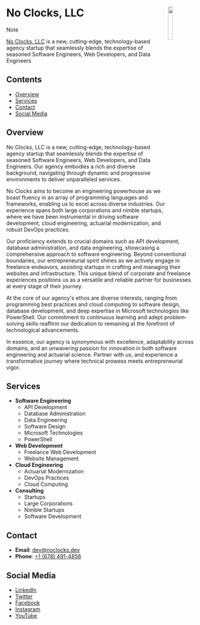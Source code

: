 # No Clocks, LLC <img src="https://github.com/noclocks/.github/assets/32652297/6af2998d-ae34-4aaf-b0db-e8d1cf2217bd" width="15%" align="right">


<!--

**Here are some ideas to get you started:**

🙋‍♀️ A short introduction - what is your organization all about?
🌈 Contribution guidelines - how can the community get involved?
👩‍💻 Useful resources - where can the community find your docs? Is there anything else the community should know?
🍿 Fun facts - what does your team eat for breakfast?
🧙 Remember, you can do mighty things with the power of [Markdown](https://docs.github.com/github/writing-on-github/getting-started-with-writing-and-formatting-on-github/basic-writing-and-formatting-syntax)
-->

> [!NOTE]
> [No Clocks, LLC]() is a new, cutting-edge, technology-based agency startup that seamlessly blends the expertise of seasoned Software Engineers, Web Developers, and Data Engineers

## Contents

- [Overview](#overview)
- [Services](#services)
- [Contact](#contact)
- [Social Media](#social-media)

## Overview

No Clocks, LLC is a new, cutting-edge, technology-based agency startup that seamlessly blends the expertise of seasoned Software Engineers, Web Developers, and Data Engineers. Our agency embodies a rich and diverse background, navigating through dynamic and progressive environments to deliver unparalleled services.

No Clocks aims to become an engineering powerhouse as we boast fluency in an array of programming languages and frameworks, enabling us to excel across diverse industries. Our experience spans both large corporations and nimble startups, where we have been instrumental in driving software development, cloud engineering, actuarial modernization, and robust DevOps practices.

Our proficiency extends to crucial domains such as API development, database administration, and data engineering, showcasing a comprehensive approach to software engineering. Beyond conventional boundaries, our entrepreneurial spirit shines as we actively engage in freelance endeavors, assisting startups in crafting and managing their websites and infrastructure. This unique blend of corporate and freelance experiences positions us as a versatile and reliable partner for businesses at every stage of their journey.

At the core of our agency's ethos are diverse interests, ranging from programming best practices and cloud computing to software design, database development, and deep expertise in Microsoft technologies like PowerShell. Our commitment to continuous learning and adept problem-solving skills reaffirm our dedication to remaining at the forefront of technological advancements.

In essence, our agency is synonymous with excellence, adaptability across domains, and an unwavering passion for innovation in both software engineering and actuarial science. Partner with us, and experience a transformative journey where technical prowess meets entrepreneurial vigor.

## Services

- **Software Engineering**
  - API Development
  - Database Administration
  - Data Engineering
  - Software Design
  - Microsoft Technologies
  - PowerShell
- **Web Development**
  - Freelance Web Development
  - Website Management
- **Cloud Engineering**
  - Actuarial Modernization
  - DevOps Practices
  - Cloud Computing
- **Consulting**
  - Startups
  - Large Corporations
  - Nimble Startups
  - Software Development

## Contact

- **Email**: [dev@noclocks.dev](mailto:dev@noclocks.dev)
- **Phone**: [+1 (678) 491-4856](tel:167784914856)

## Social Media

- [LinkedIn]()
- [Twitter]()
- [Facebook]()
- [Instagram]()
- [YouTube]()
